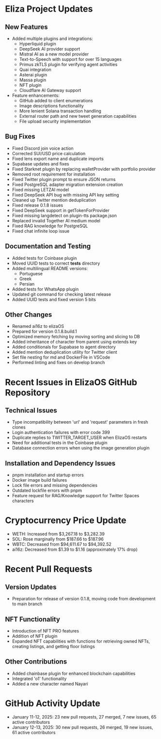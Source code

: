 # Eliza Project Updates

## New Features
- Added multiple plugins and integrations:
  - Hyperliquid plugin
  - DeepSeek AI provider support
  - Mistral AI as a new model provider
  - Text-to-Speech with support for over 15 languages
  - Primus zkTLS plugin for verifying agent activities
  - Quai integration
  - Asterai plugin
  - Massa plugin
  - NFT plugin
  - Cloudflare AI Gateway support
- Feature enhancements:
  - GitHub added to client enumerations
  - Image descriptions functionality
  - More lenient Solana transaction handling
  - External router path and new tweet generation capabilities
  - File upload security implementation

## Bug Fixes
- Fixed Discord join voice action
- Corrected SUI/USD price calculation
- Fixed lens export name and duplicate imports
- Supabase updates and fixes
- Fixed Starknet plugin by replacing walletProvider with portfolio provider
- Removed root requirement for installation
- Fixed Twitter plugin prompt to ensure JSON returns
- Fixed PostgreSQL adapter migration extension creation
- Fixed missing LETZAI model
- Fixed DeepSeek API bug with missing API key setting
- Cleaned up Twitter mention deduplication
- Fixed release 0.1.8 issues
- Fixed DeepSeek support in getTokenForProvider
- Fixed missing langdetect on plugin-tts package.json
- Replaced invalid Together AI medium model
- Fixed RAG knowledge for PostgreSQL
- Fixed chat infinite loop issue

## Documentation and Testing
- Added tests for Coinbase plugin
- Moved UUID tests to correct __tests__ directory
- Added multilingual README versions:
  - Portuguese
  - Greek
  - Persian
- Added tests for WhatsApp plugin
- Updated git command for checking latest release
- Added UUID tests and fixed version 5 bits

## Other Changes
- Renamed ai16z to elizaOS
- Prepared for version 0.1.8.build.1
- Optimized memory fetching by moving sorting and slicing to DB
- Added inheritance of character from parent using extends key
- Added conditionals for Supabase to agent directory
- Added mention deduplication utility for Twitter client
- Set file nesting for md and DockerFile in VSCode
- Performed linting and fixes on develop branch

# Recent Issues in ElizaOS GitHub Repository

## Technical Issues
- Type incompatibility between 'url' and 'request' parameters in fresh clones
- Login authentication failures with error code 399
- Duplicate replies to TWITTER_TARGET_USER when ElizaOS restarts
- Need for additional tests in the Coinbase plugin
- Database connection errors when using the image generation plugin

## Installation and Dependency Issues
- pnpm installation and startup errors
- Docker image build failures
- Lock file errors and missing dependencies
- Outdated lockfile errors with pnpm
- Feature request for RAG/Knowledge support for Twitter Spaces characters

# Cryptocurrency Price Update
- WETH: Increased from $3,267.18 to $3,282.39
- SOL: Rose marginally from $187.66 to $187.96
- WBTC: Decreased from $94,611.67 to $94,392.52
- ai16z: Decreased from $1.39 to $1.16 (approximately 17% drop)

# Recent Pull Requests

## Version Updates
- Preparation for release of version 0.1.8, moving code from development to main branch

## NFT Functionality
- Introduction of NFT PRO features
- Addition of NFT plugin
- Expanded NFT capabilities with functions for retrieving owned NFTs, creating listings, and getting floor listings

## Other Contributions
- Added chainbase plugin for enhanced blockchain capabilities
- Integrated 'o1' functionality
- Added a new character named Nayari

# GitHub Activity Update
- January 11-12, 2025: 23 new pull requests, 27 merged, 7 new issues, 65 active contributors
- January 12-13, 2025: 30 new pull requests, 26 merged, 19 new issues, 61 active contributors